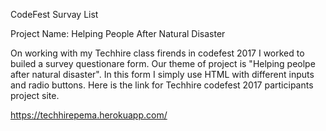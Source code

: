 CodeFest Survay List

Project Name: Helping People After Natural Disaster

On working with my Techhire class firends in codefest 2017 I worked to builed a survey questionare form. 
Our theme of project is "Helping peolpe after natural disaster". 
In this form I simply use HTML with different inputs and radio buttons.
Here is the link for Techhire codefest 2017 participants project site.

https://techhirepema.herokuapp.com/
